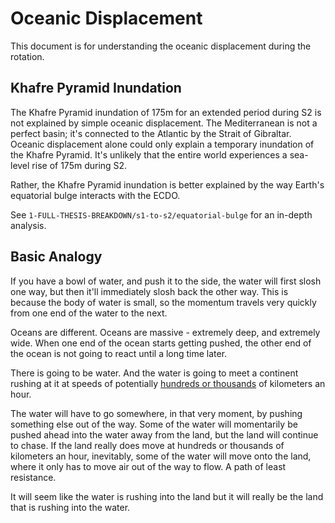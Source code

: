 # Oceanic Displacement

This document is for understanding the oceanic displacement during the rotation.

## Khafre Pyramid Inundation

The Khafre Pyramid inundation of 175m for an extended period during S2 is not explained by simple oceanic displacement. The Mediterranean is not a perfect basin; it's connected to the Atlantic by the Strait of Gibraltar. Oceanic displacement alone could only explain a temporary inundation of the Khafre Pyramid. It's unlikely that the entire world experiences a sea-level rise of 175m during S2.

Rather, the Khafre Pyramid inundation is better explained by the way Earth's equatorial bulge interacts with the ECDO.

See `1-FULL-THESIS-BREAKDOWN/s1-to-s2/equatorial-bulge` for an in-depth analysis.

## Basic Analogy

If you have a bowl of water, and push it to the side, the water will first slosh one way, but then it'll immediately slosh back the other way. This is because the body of water is small, so the momentum travels very quickly from one end of the water to the next.

Oceans are different. Oceans are massive - extremely deep, and extremely wide. When one end of the ocean starts getting pushed, the other end of the ocean is not going to react until a long time later.

There is going to be water. And the water is going to meet a continent rushing at it at speeds of potentially [hundreds or thousands](https://github.com/sovrynn/ecdo/tree/master/1-FULL-THESIS-BREAKDOWN/s1-to-s2/rotation-vector-field) of kilometers an hour.

The water will have to go somewhere, in that very moment, by pushing something else out of the way. Some of the water will momentarily be pushed ahead into the water away from the land, but the land will continue to chase. If the land really does move at hundreds or thousands of kilometers an hour, inevitably, some of the water will move onto the land, where it only has to move air out of the way to flow. A path of least resistance.

It will seem like the water is rushing into the land but it will really be the land that is rushing into the water.